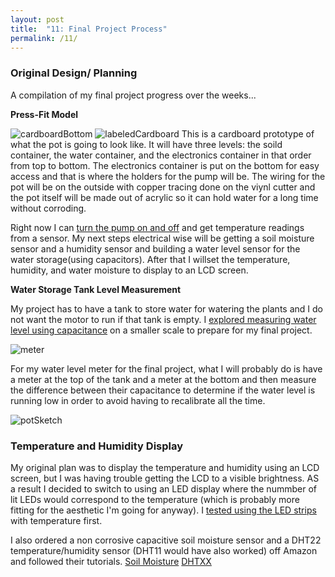 ```yaml
---
layout: post
title:  "11: Final Project Process"
permalink: /11/
---
```


### Original Design/ Planning

A compilation of my final project progress over the weeks...

**Press-Fit Model**

<img src="cardboardSide.JPG" alt="cardboardBottom">
<img src="labeledCardboard.jpg" alt="labeledCardboard">
This is a cardboard prototype of what the pot is going to look like.
It will have three levels: the soild container, the water container, and the electronics container in that order from top to bottom. The electronics container is put on the bottom for easy access and that is where the holders for the pump will be. The wiring for the pot will be on the outside with copper tracing done on the viynl cutter and the pot itself will be made out of acrylic so it can hold water for a long time without corroding.

Right now I can  [turn the pump on and off](https://adwoaasare.github.io/PHYS-S-12-Assignments/05/) and get temperature readings from a sensor. My next steps electrical wise will be getting a soil moisture sensor and a humidity sensor and building a water level sensor for the water storage(using capacitors). After that I willset the temperature, humidity, and water moisture to display to an LCD screen.

**Water Storage Tank Level Measurement**

My project has to have a tank to store water for watering the plants and I do not want the motor to run if that tank is empty. I [explored measuring water level using capacitance](https://adwoaasare.github.io/PHYS-S-12-Assignments/07/) on a smaller scale to prepare for my final project.

<img src="meter.JPG" alt="meter">

For my water level meter for the final project, what I will probably do is have a meter at the top of the tank and a meter at the bottom and then measure the difference between their capacitance to determine if the water level is running low in order to avoid having to recalibrate all the time.

<img src="potSketch.JPG" alt="potSketch">

### Temperature and Humidity Display

My original plan was to display the temperature and humidity using an LCD screen, but I was having trouble getting the LCD to a visible brightness. AS a result I decided to switch to using an LED display where the nummber of lit LEDs would correspond to the temperature (which is probably more fitting for the aesthetic I'm going for anyway). I  [tested using the LED strips](https://adwoaasare.github.io/PHYS-S-12-Assignments/09/) with temperature first.


I also ordered a non corrosive capacitive soil moisture sensor and a DHT22 temperature/humidity sensor (DHT11 would have also worked) off Amazon and followed their tutorials.
[Soil Moisture](https://wiki.dfrobot.com/Capacitive_Soil_Moisture_Sensor_SKU_SEN0193)
[DHTXX](https://learn.adafruit.com/dht/using-a-dhtxx-sensor)

